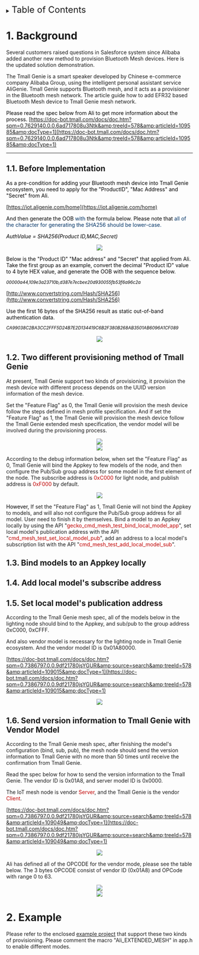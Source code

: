 <details>   
<summary><font size=5>Table of Contents</font> </summary>

<!-- TOC -->

- [1. Background](#1-background)
    - [1.1. Before Implementation](#11-before-implementation)
    - [1.2. Two different provisioning method of Tmall Genie](#12-two-different-provisioning-method-of-tmall-genie)
    - [1.3. Bind models to an Appkey locally](#13-bind-models-to-an-appkey-locally)
    - [1.4. Add local model's subscribe address](#14-add-local-models-subscribe-address)
    - [1.5. Set local model's publication address](#15-set-local-models-publication-address)
    - [1.6. Send version information to Tmall Genie with Vendor Model](#16-send-version-information-to-tmall-genie-with-vendor-model)
- [2. Example](#2-example)

<!-- /TOC -->

</details>   

# 1. Background

Several customers raised questions in Salesforce system since Alibaba added another new method to provision Bluetooth Mesh devices. Here is the updated solution demonstration.

The Tmall Genie is a smart speaker developed by Chinese e-commerce company Alibaba Group, using the intelligent personal assistant service AliGenie. Tmall Genie supports Bluetooth mesh, and it acts as a provisioner in the Bluetooth mesh network. The article guide how to add EFR32 based Bluetooth Mesh device to Tmall Genie mesh network.

<span style="color: black;">Please read the spec below from Ali to get more information about the process.
</span>[https://doc-bot.tmall.com/docs/doc.htm?spm=0.7629140.0.0.6ad717808u3Ntk&amp;treeId=578&amp;articleId=109585&amp;docType=1](https://doc-bot.tmall.com/docs/doc.htm?spm=0.7629140.0.0.6ad717808u3Ntk&amp;treeId=578&amp;articleId=109585&amp;docType=1)  

***   

## 1.1. Before Implementation

<span style="color: black;">As a pre-condition for adding your Bluetooth mesh device into Tmall Genie ecosystem, you need to apply for the "ProductID", "Mac Address" and "Secret" from Ali.</span>

<span style="color: black;">[https://iot.aligenie.com/home](https://iot.aligenie.com/home)</span>

<span style="color: black;">And then generate the OOB <span style="color: rgb(0,51,102);">with</span> the formula below. Please note that </span><span style="color: rgb(0,51,102);">all of the character for generating the SHA256 should be lower-case.</span>

_<span style="color: black;">AuthValue = SHA256(Product ID,MAC,Secret)</span>_

<div align="center">
<img src="https://hoo-way.github.io/doc4zhihu/data/files/CM-Smart-Speaker/image2019-4-10_15-15-39.png">
</div>

<span style="color: black;">Below is the "Product ID" "Mac address" and "Secret" that applied from Ali. Take the first group as an example, convert the decimal "Product ID" value to 4 byte HEX value, and generate the OOB with the sequence below.</span>

<sup>_<span style="color: black;">00000a44,109e3a23710b,d387e7ecbee20d930055fb53f6a96c2a</span>_</sup>

<span style="color: black;">[http://www.convertstring.com/Hash/SHA256](http://www.convertstring.com/Hash/SHA256)</span>

<span style="color: black;">Use the first 16 bytes of the SHA256 result as static out-of-band authentication data.</span>

_<span style="color: black;"><sup>CA99038C2BA3CC2FFF5D24B7E2D134419C6B2F380B268AB3501AB6096A1CF089</sup>
</span>_

<div align="center">
<img src="https://hoo-way.github.io/doc4zhihu/data/files/CM-Smart-Speaker/image2019-4-10_15-35-18.png">
</div>

## 1.2. Two different provisioning method of Tmall Genie

At present, Tmall Genie support two kinds of provisioning, it provision the mesh device with different process depends on the UUID version information of the mesh device.

Set the "Feature Flag" as 0, the Tmall Genie will provision the mesh device follow the steps defined in mesh profile specification. And if set the "Feature Flag" as 1, the Tmall Genie will provision the mesh device follow the Tmall Genie extended mesh specification, the vendor model will be involved during the provisioning process.

<div align="center">
<img src="https://hoo-way.github.io/doc4zhihu/data/files/CM-Smart-Speaker/image2019-4-10_15-39-37.png">
</div>

<div align="center">
<img src="https://hoo-way.github.io/doc4zhihu/data/files/CM-Smart-Speaker/image2019-4-10_15-39-45.png">
</div>

According to the debug information below, when set the "Feature Flag" as 0, Tmall Genie will bind the Appkey to few models of the node, and then configure the Pub/Sub group address for some model in the first element of the node. The subscribe address is <span style="color: rgb(192,0,0);">0xC000</span> for light node, and publish address is <span style="color: rgb(192,0,0);">0xF000</span> by default.

<div align="center">
<img src="https://hoo-way.github.io/doc4zhihu/data/files/CM-Smart-Speaker/image2019-4-10_15-40-5.png">
</div>

<span style="color: black;">However, </span>If set the "Feature Flag" as 1, Tmall Genie will not bind the Appkey to models, and will also not configure the Pub/Sub group address for all model. User need to finish it by themselves.  Bind a model to an Appkey locally by using the API "<span style="color: rgb(192,0,0);">gecko_cmd_mesh_test_bind_local_model_app</span>", set local model's publication address with the API "<span style="color: rgb(192,0,0);">cmd_mesh_test_set_local_model_pub</span>", add an address to a local model's subscription list with the API "<span style="color: rgb(192,0,0);">cmd_mesh_test_add_local_model_sub</span>".

## 1.3. Bind models to an Appkey locally

## 1.4. Add local model's subscribe address

## 1.5. Set local model's publication address

According to the Tmall Genie mesh spec, all of the models below in the lighting node should bind to the Appkey, and sub/pub to the group address 0xC000, 0xCFFF.

And also vendor model is necessary for the lighting node in Tmall Genie ecosystem. And the vendor model ID is 0x01A80000.

[https://doc-bot.tmall.com/docs/doc.htm?spm=0.7386797.0.0.9df21780jsYGUR&amp;source=search&amp;treeId=578&amp;articleId=109015&amp;docType=1](https://doc-bot.tmall.com/docs/doc.htm?spm=0.7386797.0.0.9df21780jsYGUR&amp;source=search&amp;treeId=578&amp;articleId=109015&amp;docType=1)

<div align="center">
<img src="https://hoo-way.github.io/doc4zhihu/data/files/CM-Smart-Speaker/image2019-4-10_15-41-55.png">
</div>

## 1.6. Send version information to Tmall Genie with Vendor Model

According to the Tmall Genie mesh spec, after finishing the model's configuration (bind, sub, pub), the mesh node should send the version information to Tmall Genie with no more than 50 times until receive the confirmation from Tmall Genie.

Read the spec below for how to send the version information to the Tmall Genie. The vendor ID is 0x01A8, and server model ID is 0x0000.

The IoT mesh node is vendor <span style="color: rgb(192,0,0);">Server</span>, and the Tmall Genie is the vendor <span style="color: rgb(192,0,0);">Client</span>.

[https://doc-bot.tmall.com/docs/doc.htm?spm=0.7386797.0.0.9df21780jsYGUR&amp;source=search&amp;treeId=578&amp;articleId=109049&amp;docType=1](https://doc-bot.tmall.com/docs/doc.htm?spm=0.7386797.0.0.9df21780jsYGUR&amp;source=search&amp;treeId=578&amp;articleId=109049&amp;docType=1)

<div align="center">
<img src="https://hoo-way.github.io/doc4zhihu/data/files/CM-Smart-Speaker/image2019-4-10_15-42-33.png">
</div>

Ali has defined all of the OPCODE for the vendor mode, please see the table below. The 3 bytes OPCODE consist of vendor ID (0x01A8) and OPCode with range 0 to 63. 

<div align="center">
<img src="https://hoo-way.github.io/doc4zhihu/data/files/CM-Smart-Speaker/image2019-4-10_15-42-56.png">
</div>

<div align="center">
<img src="https://hoo-way.github.io/doc4zhihu/data/files/CM-Smart-Speaker/image2019-4-10_15-43-4.png">
</div>

# 2. Example

Please refer to the enclosed [example project](files/CM-Smart-Speaker/soc-btmesh-light_tmall.sls) that support these two kinds of provisioning. Please comment the macro "Ali_EXTENDED_MESH" in app.h to enable different modes.
